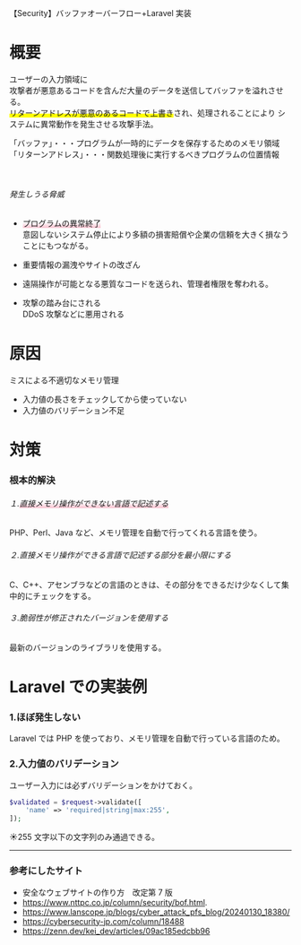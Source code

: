 【Security】バッファオーバーフロー+Laravel 実装

# 概要

ユーザーの入力領域に  
攻撃者が悪意あるコードを含んだ大量のデータを送信してバッファを溢れさせる。  
<span style="background: linear-gradient(transparent 60%, #ffff00 60%);">リターンアドレスが悪意のあるコードで上書き</span>され、処理されることにより
システムに異常動作を発生させる攻撃手法。

「バッファ」・・・プログラムが一時的にデータを保存するためのメモリ領域  
「リターンアドレス」・・・関数処理後に実行するべきプログラムの位置情報

<br>

###### 発生しうる脅威

- <span style="background: linear-gradient(transparent 40%, #F9C1CF 100%);">プログラムの異常終了</span>  
  意図しないシステム停止により多額の損害賠償や企業の信頼を大きく損なうことにもつながる。

- 重要情報の漏洩やサイトの改ざん

- 遠隔操作が可能となる悪質なコードを送られ、管理者権限を奪われる。

- 攻撃の踏み台にされる  
  DDoS 攻撃などに悪用される

# 原因

ミスによる不適切なメモリ管理

- 入力値の長さをチェックしてから使っていない
- 入力値のバリデーション不足

# 対策

### 根本的解決

###### １.<span style="background: linear-gradient(transparent 40%, #F9C1CF 100%);">直接メモリ操作ができない言語で記述する</span>

PHP、Perl、Java など、メモリ管理を自動で行ってくれる言語を使う。

###### ２.直接メモリ操作ができる言語で記述する部分を最小限にする

C、C++、アセンブラなどの言語のときは、その部分をできるだけ少なくして集中的にチェックをする。

###### ３.脆弱性が修正されたバージョンを使用する

最新のバージョンのライブラリを使用する。

# Laravel での実装例

### 1.ほぼ発生しない

Laravel では PHP を使っており、メモリ管理を自動で行っている言語のため。

### 2.入力値のバリデーション

ユーザー入力には必ずバリデーションをかけておく。

```php
$validated = $request->validate([
    'name' => 'required|string|max:255',
]);
```

☀︎255 文字以下の文字列のみ通過できる。

---

### 参考にしたサイト

- 安全なウェブサイトの作り方　改定第 7 版
- https://www.nttpc.co.jp/column/security/bof.html.
- https://www.lanscope.jp/blogs/cyber_attack_pfs_blog/20240130_18380/
- https://cybersecurity-jp.com/column/18488
- https://zenn.dev/kei_dev/articles/09ac185edcbb96

